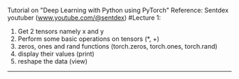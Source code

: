 Tutorial on "Deep Learning with Python using PyTorch"
Reference: Sentdex youtuber (www.youtube.com/@sentdex)
#Lecture 1:
1. Get 2 tensors namely x and y
2. Perform some basic operations on tensors (*, +)
3. zeros, ones and rand functions (torch.zeros, torch.ones, torch.rand)
4. display their values (print)
5. reshape the data (view)
-------------------------------------------------------------------------

